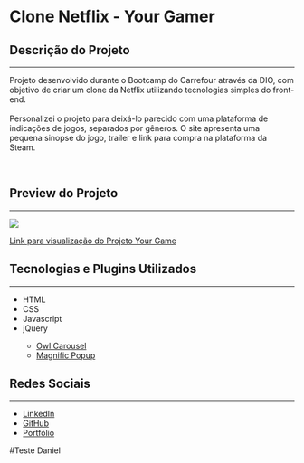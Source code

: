 # Clone Netflix - Your Gamer

## Descrição do Projeto
---
<p>
    Projeto desenvolvido durante o Bootcamp do Carrefour através da DIO, com objetivo de criar um clone da Netflix utilizando tecnologias simples do front-end. <br>
    <br>
    Personalizei o projeto para deixá-lo parecido com uma plataforma de indicações de jogos, separados por gêneros. O site apresenta uma pequena sinopse do jogo, trailer e link para compra na plataforma da Steam.
</p> <br>

## Preview do Projeto
---
<img src="./github/animacao.gif">
<br>

<a href="https://brunoalaraujo.github.io/clone-netflix-yourgamer/" target="_blank"> Link para visualização do Projeto Your Game</a>

## Tecnologias e Plugins Utilizados
---
<ul>
    <li>HTML</li>
    <li>CSS</li>
    <li>Javascript</li>
    <li>jQuery</li>
    <ul>
        <li><a href="https://owlcarousel2.github.io/OwlCarousel2/docs/started-welcome.html" target="_blank">Owl Carousel</a></li>
        <li><a href="https://dimsemenov.com/plugins/magnific-popup/documentation.html" target="_blank">Magnific Popup</a></li>
    </ul>
</ul>

## Redes Sociais
---
<ul>
    <li><a href="https://www.linkedin.com/in/brunoandradel-a-dev/" target="_blank">LinkedIn</a></li>
    <li><a href="https://github.com/Brunoalaraujo" target="_blank">GitHub</a></li>
    <li><a href="https://brunoalaraujo.github.io/portfolio/" target="_blank">Portfólio</a></li>
</ul>

#Teste Daniel